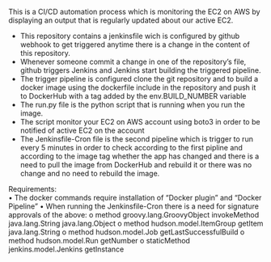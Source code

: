 This is a CI/CD automation process which is monitoring the EC2 on AWS by displaying an output that is regularly updated about our active EC2.

*	This repository contains a jenkinsfile wich is configured by github webhook to get triggered anytime there is a change in the content of this repository.
*	Whenever someone commit a change in one of the repository’s file, github triggers Jenkins and Jenkins start building the triggered pipeline.
*	The trigger pipeline is configured clone the git repository and to build a docker image using the dockerfile include in the repository and push it to DockerHub with a tag added by the env.BUILD_NUMBER variable
*	The run.py file is the python script that is running when you run the image.
*	The script monitor your EC2 on AWS account using boto3 in order to be notified of active EC2 on the account
*	The Jenkinsfile-Cron file is the second pipeline which is trigger to run every 5 minutes in order to check according to the first pipline and according to the image tag  whether the app has changed and there is a need to pull the image from DockerHub and rebuild it or there was no change and no need to rebuild the image.

Requirements:  
•	The docker commands require installation of “Docker plugin” and “Docker Pipeline”
•	When running the Jenkinsfile-Cron there is a need for signature approvals of the above:
o	method groovy.lang.GroovyObject invokeMethod java.lang.String java.lang.Object
o	method hudson.model.ItemGroup getItem java.lang.String
o	method hudson.model.Job getLastSuccessfulBuild
o	method hudson.model.Run getNumber
o	staticMethod jenkins.model.Jenkins getInstance
